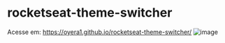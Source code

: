 # rocketseat-theme-switcher
Acesse em: https://oyera1.github.io/rocketseat-theme-switcher/
![image](https://user-images.githubusercontent.com/105189272/179648567-e4983938-f55b-4903-9461-060b41e6981f.png)
